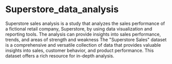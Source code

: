 # Superstore_data_analysis
Superstore sales analysis is a study that analyzes the sales performance of a fictional retail company, Superstore, by using data visualization and reporting tools. The analysis can provide insights into sales performance, trends, and areas of strength and weakness
The "Superstore Sales" dataset is a comprehensive and versatile collection of data that provides valuable insights into sales, customer behavior, and product performance. This dataset offers a rich resource for in-depth analysis.
